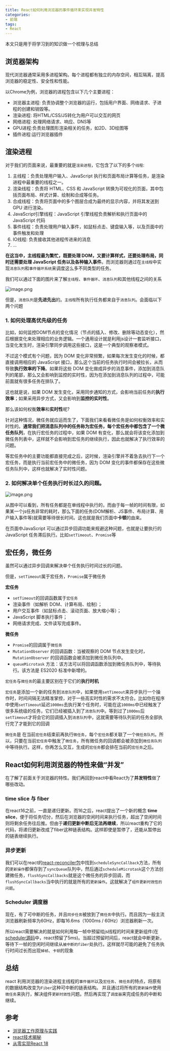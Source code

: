 ```yaml
---
title: React如何利用浏览器的事件循环来实现并发特性
categories:
- 前端
tags:
- React
---
```



本文只是用于将学习到的知识做一个梳理与总结

## 浏览器架构

现代浏览器通常采用多进程架构。每个进程都有独立的内存空间，相互隔离，提高浏览器的稳定性、安全性和性能。

以Chrome为例，浏览器的进程包含以下几个主要进程：

- 浏览器主进程: 负责协调整个浏览器的运行，包括用户界面、网络请求、子进程的创建和销毁等。
- 渲染进程: 将HTML/CSS/JS转化为用户可以交互的网页
- 网络进程: 处理网络请求、响应、DNS等
- GPU进程:负责处理图形渲染相关的任务，如2D、3D绘图等
- 插件进程:运行浏览器插件


## 渲染进程

对于我们的页面来说，最重要的就是`渲染进程`，它包含了以下的多个`线程`:

1.  主线程：负责处理用户输入、JavaScript 执行和页面布局计算等任务，是渲染进程中最重要的线程之一。
2.  渲染线程：负责将 HTML、CSS 和 JavaScript 转换为可视化的页面，其中包括页面布局、样式计算、绘制和合成等任务。
3.  合成线程：负责将页面中的多个图层合成为最终的显示内容，并将其发送到 GPU 进行渲染。
4.  JavaScript引擎线程：JavaScript 引擎线程负责解析和执行页面中的 JavaScript 代码
5.  事件线程：负责处理用户输入事件，如鼠标点击、键盘输入等，以及页面中的事件触发和处理
6.  IO线程: 负责接收其他进程传进来的消息
7.  ...

**在这当中，主线程最为繁忙，既要处理 DOM，又要计算样式，还要处理布局，同时还需要处理 JavaScript 任务以及各种输入事件**。而浏览器则通过在`主线程`中实现`消息队列`和`事件循环系统`来调度这么多不同类型的任务。


我们可以通过下面的图片来了解`主线程`、`事件循环`、`消息队列`和其他线程之间的关系

![image.png](https://p1-juejin.byteimg.com/tos-cn-i-k3u1fbpfcp/3b8d006695f24b78a0d2b5e567141761~tplv-k3u1fbpfcp-watermark.image?)

但是，`消息队列`是**先进先出**的。`主线程`所有执行任务都来自于`消息队列`。会面临以下两个问题

### 1. 如何处理**高优先级的任务**

比如，如何监控DOM节点的变化情况（节点的插入、修改、删除等动态变化），然后根据变化来处理相应的业务逻辑。一个通用设计就是利用js设计一套监听接口，当变化发生时，渲染引擎同步调用这些接口，这是一个典型的观察者模式。

不过这个模式有个问题，因为 DOM 变化非常频繁，如果每次发生变化的时候，都直接调用相应的 JavaScript 接口，那么这个当前的任务执行时间会被拉长，从而导致**执行效率的下降**。如果将这些 DOM 变化做成异步的消息事件，添加到消息队列的尾部，那么又会影响到监控的实时性，因为在添加到消息队列的过程中，可能前面就有很多任务在排队了。

这也就是说，如果 DOM 发生变化，采用同步通知的方式，会影响当前任务的**执行效率**；如果采用异步方式，又会影响到**监控的实时性**。

那么该如何权衡**效率**和**实时性**呢?

针对这种情况，微任务就应运而生了，下面我们来看看微任务是如何权衡效率和实时性的。**通常我们把消息队列中的任务称为宏任务，每个宏任务中都包含了一个微任务队列**，在执行宏任务的过程中，如果 DOM 有变化，那么就会将该变化添加到微任务列表中，这样就不会影响到宏任务的继续执行，因此也就解决了执行效率的问题。

等宏任务中的主要功能都直接完成之后，这时候，渲染引擎并不着急去执行下一个宏任务，而是执行当前宏任务中的微任务，因为 DOM 变化的事件都保存在这些微任务队列中，这样也就解决了实时性问题。

### 2. 如何解决单个任务执行时长过久的问题。

![image.png](https://p3-juejin.byteimg.com/tos-cn-i-k3u1fbpfcp/ced99956039b4f54958888a1516af929~tplv-k3u1fbpfcp-zoom-1.image)

从图中可以看到，所有任务都是在单线程中执行的，而由于每一帧的时间有限，如果某一个js任务非常的耗时，那么下面的任务(DOM解析、JS事件、布局计算、用户输入事件等)就需要等待很长时间。这也就是我们页面中**卡顿**的由来。

在页面中JavaScript 可以通过异步回调功能来规避这种问题，也就是让要执行的 JavaScript 任务滞后执行。比如`setTimeout`、`Promise`等

## 宏任务，微任务
虽然可以通过异步回调来解决单个任务执行时间过长的问题。

但是，`setTimeout`属于宏任务，`Promise`属于微任务

**宏任务**
- `setTimeout`的回调函数属于`宏任务`
- 渲染事件（如解析 DOM、计算布局、绘制）；
- 用户交互事件（如鼠标点击、滚动页面、放大缩小等）；
- JavaScript 脚本执行事件；
- 网络请求完成、文件读写完成事件。

**微任务**
- `Promise`的回调属于`微任务`
- `MutationObserver` 的回调函数：当被观察的 DOM 节点发生变化时，`MutationObserver` 的回调函数会被添加到微任务队列中。
- `queueMicrotask` 方法：该方法可以将回调函数添加到微任务队列中，等待执行。该方法是 ES2020 标准中新增的。


`宏任务`与`微任务`的最主要区别在于它们的**执行时机**

`宏任务`是添加一个新的任务到`消息队列`中，如果使用`setTimeout`来异步执行一个操作时，时间间隔无法精准掌控，对于一些高实时性的需求不太符合。比如你在程序中使用`setTimeout`延迟`1000ms`去执行某个任务时，可能在这`1000ms`中已经触发了很多系统级的任务，它们已经被插入到了`消息队列`中。等到过了`1000ms`后`setTimeout`才将会它的回调插入到`消息队列`中，这就需要等待队列前的任务全部执行完了才能到它的回调


`微任务`是 在当前`宏任务`结束前再执行`微任务`，每个`宏任务`都关联了一个`微任务队列`。所以，只要在当前`宏任务`中触发了`微任务`，所有微任务的回调都会被添加到`微任务队列`中等待执行。这样，你再怎么交互，生成的`宏任务`都会排在当前的`宏任务`之后。



## React如何利用浏览器的特性来做“并发”

在了解了前面关于浏览器的特性。我们再回到react中看React为了**并发特性**做了哪些改动。

### time slice 与 fiber
在react16之前，一直是递归更新。而16之后，react提出了一个新的概念 **time slice**，便于将任务切分，然后在浏览器的空闲时间来执行任务，超出了空闲时间则将剩余任务往后推。但由于**递归更新中断后无法再继续**，所以react重构了它的代码，将递归更新改成了fiber这种链表结构。这样即使是暂停了，还能从暂停出的链表继续执行。

### 异步更新
我们可以在react的[react-reconciler包](https://github.com/facebook/react/blob/main/packages/react-reconciler/src/ReactFiberSyncTaskQueue.js#L23)中找到`scheduleSyncCallback`方法，所有的`更新操作`都保存到了`syncQueue`队列中，然后通过`scheduleMicrotask`这个方法创建微任务，`flushSyncCallbacks`就是这个微任务的异步回调，而`flushSyncCallbacks`当中执行的就是所有的`更新操作`。这就解决了`组件更新时效性的问题`。


### Scheduler 调度器

现在，有了可中断的任务，并且`同步任务`被放到了`微任务`中执行。而且因为一般主流浏览器刷新频率为60Hz，即每16.6ms（1000ms / 60Hz）浏览器刷新一次。

所以react需要解决的就是如何利用每一帧中预留给js线程的时间来更新组件(在[scheduler源码](https://github.com/facebook/react/blob/1fb18e22ae66fdb1dc127347e169e73948778e5a/packages/scheduler/src/forks/SchedulerHostConfig.default.js#L119)中，react预留了5ms)。当超过预留时间后，react就会中断更新，等待下一帧的空闲时间继续从`被中断的fiber`处执行。这样就尽可能的避免了任务执行时间过长而出现`掉帧`、`卡顿`的现象


## 总结

react 利用浏览器的渲染进程主线程的`事件循环`以及`宏任务`、`微任务`的特点，将原有的数据结构改变为`Fiber`这种可中断的链表结构。
并且通过将所有的`更新操作`使用`微任务`来执行，解决组件`更新时效性`问题。然后再实现了`调度器`来完成任务的中断和继续。


## 参考
- [浏览器工作原理与实践](https://time.geekbang.org/column/intro/100033601?tab=catalog)
- [react技术揭秘](https://react.iamkasong.com/#%E5%AF%BC%E5%AD%A6%E8%A7%86%E9%A2%91)
- [从零实现React 18](https://appjiz2zqrn2142.pc.xiaoe-tech.com/p/t_pc/goods_pc_detail/goods_detail/p_638035c1e4b07b05581d25db)
